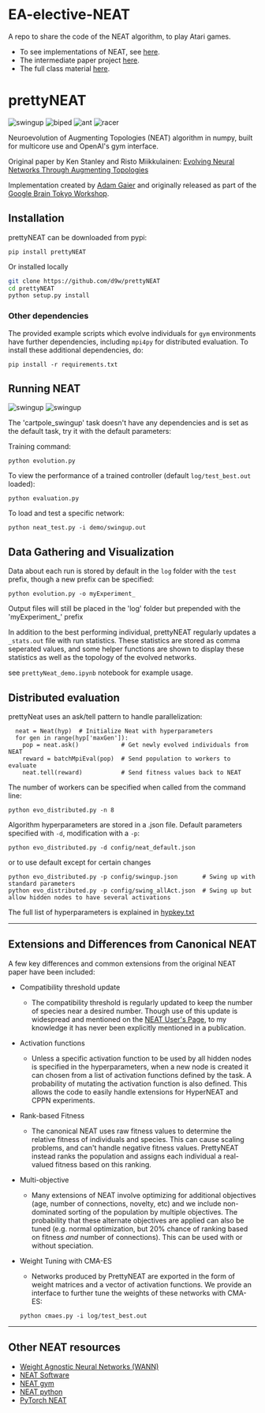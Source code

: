 # EA-elective-NEAT
A repo to share the code of the NEAT algorithm, to play Atari games.

- To see implementations of NEAT, see [here](http://eplex.cs.ucf.edu/neat_software/#NEAT).
- The intermediate paper project [here](https://d9w.github.io/evolution/6_ops/articles/2_Cellular%20encoding.pdf?fbclid=IwAR0LaWU7TSTfk-oyxneqaOXtkTjdlY_NeHmIlVcd5bV4Vqkbr1y_q1Ao4xU).
- The full class material [here](https://d9w.github.io/evolution/?fbclid=IwAR0wnX2CvXWOw6sEtLMilyQ94YDl5XAKj8kHOwiJxMUc2sLb900GTQQ_EsY).


# prettyNEAT
![swingup](demo/img/swing.gif) ![biped](demo/img/biped.gif)
![ant](demo/img/ant.gif) ![racer](demo/img/race.gif)


Neuroevolution of Augmenting Topologies (NEAT) algorithm in numpy, built for multicore use and OpenAI's gym interface.

Original paper by Ken Stanley and Risto Miikkulainen: [Evolving Neural Networks Through Augmenting Topologies](http://citeseerx.ist.psu.edu/viewdoc/download?doi=10.1.1.28.5457&rep=rep1&type=pdf)

Implementation created by [Adam
Gaier](https://scholar.google.com/citations?user=GGyARB8AAAAJ&hl=en) and
originally released as part of the [Google Brain Tokyo
Workshop](https://github.com/google/brain-tokyo-workshop).

## Installation

prettyNEAT can be downloaded from pypi:

`pip install prettyNEAT`

Or installed locally

``` sh
git clone https://github.com/d9w/prettyNEAT
cd prettyNEAT
python setup.py install
```

### Other dependencies

The provided example scripts which evolve individuals for `gym` environments
have further dependencies, including `mpi4py` for distributed evaluation. To
install these additional dependencies, do:

`pip install -r requirements.txt`

## Running NEAT

![swingup](demo/img/swing.gif) ![swingup](demo/img/swing.gif)


The 'cartpole_swingup' task doesn't have any dependencies and is set as the default task, try it with the default parameters:

Training command:
```
python evolution.py
```

To view the performance of a trained controller (default `log/test_best.out` loaded):

```
python evaluation.py
```

To load and test a specific network:
```
python neat_test.py -i demo/swingup.out
```


## Data Gathering and Visualization

Data about each run is stored by default in the `log` folder with the `test` prefix, though a new prefix can be specified:

```
python evolution.py -o myExperiment_
```
Output files will still be placed in the 'log' folder but prepended with the 'myExperiment_' prefix

In addition to the best performing individual, prettyNEAT regularly updates a `_stats.out` file with run statistics. These statistics are stored as comma seperated values, and some helper functions are shown to display these statistics as well as the topology of the evolved networks.

see `prettyNeat_demo.ipynb` notebook for example usage.

## Distributed evaluation

prettyNeat uses an ask/tell pattern to handle parallelization:

```
  neat = Neat(hyp)  # Initialize Neat with hyperparameters
  for gen in range(hyp['maxGen']):        
    pop = neat.ask()            # Get newly evolved individuals from NEAT  
    reward = batchMpiEval(pop)  # Send population to workers to evaluate
    neat.tell(reward)           # Send fitness values back to NEAT    
```

The number of workers can be specified when called from the command line:

```
python evo_distributed.py -n 8
```


Algorithm hyperparameters are stored in a .json file. Default parameters specified with `-d`, modification with a `-p`:

```
python evo_distributed.py -d config/neat_default.json
```

or to use default except for certain changes

```
python evo_distributed.py -p config/swingup.json       # Swing up with standard parameters
python evo_distributed.py -p config/swing_allAct.json  # Swing up but allow hidden nodes to have several activations
```
The full list of hyperparameters is explained in [hypkey.txt](config/hypkey.txt)

---
## Extensions and Differences from Canonical NEAT

A few key differences and common extensions from the original NEAT paper have been included:

- Compatibility threshold update
    - The compatibility threshold is regularly updated to keep the number of species near a desired number. Though use of this update is widespread and mentioned on the [NEAT User's Page](https://www.cs.ucf.edu/~kstanley/neat.html), to my knowledge it has never been explicitly mentioned in a publication.

- Activation functions
    - Unless a specific activation function to be used by all hidden nodes is specified in the hyperparameters, when a new node is created it can chosen from a list of activation functions defined by the task. A probability of mutating the activation function is also defined. This allows the code to easily handle extensions for HyperNEAT and CPPN experiments.
    
- Rank-based Fitness
    - The canonical NEAT uses raw fitness values to determine the relative fitness of individuals and species. This can cause scaling problems, and can't handle negative fitness values. PrettyNEAT instead ranks the population and assigns each individual a real-valued fitness based on this ranking.

- Multi-objective
    - Many extensions of NEAT involve optimizing for additional objectives (age, number of connections, novelty, etc) and we include non-dominated sorting of the population by multiple objectives. The probability that these alternate objectives are applied can also be tuned (e.g. normal optimization, but 20% chance of ranking based on fitness _and_ number of connections). This can be used with or without speciation.
    
- Weight Tuning with CMA-ES
    - Networks produced by PrettyNEAT are exported in the form of weight matrices and a vector of activation functions. We provide an interface to further tune the weights of these networks with CMA-ES: 
    
    ```
    python cmaes.py -i log/test_best.out
    ```

--- 
## Other NEAT resources

- [Weight Agnostic Neural Networks (WANN)](https://github.com/google/brain-tokyo-workshop/tree/master/WANNRelease)
- [NEAT Software](http://eplex.cs.ucf.edu/neat_software/)
- [NEAT gym](https://github.com/simondlevy/NEAT-Gym)
- [NEAT python](https://github.com/CodeReclaimers/neat-python)
- [PyTorch NEAT](https://github.com/uber-research/PyTorch-NEAT)
